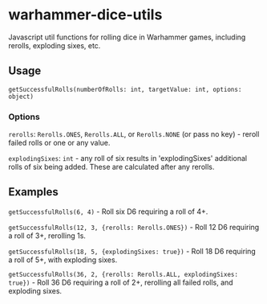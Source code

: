 # warhammer-dice-utils

Javascript util functions for rolling dice in Warhammer games, including rerolls, exploding sixes, etc.

## Usage

`getSuccessfulRolls(numberOfRolls: int, targetValue: int, options: object)`

### Options

`rerolls`: `Rerolls.ONES`, `Rerolls.ALL`, or `Rerolls.NONE` (or pass no key) - reroll failed rolls or one or any value.

`explodingSixes`: `int` - any roll of six results in 'explodingSixes' additional rolls of six being added. These are calculated after any rerolls.

## Examples

`getSuccessfulRolls(6, 4)` - Roll six D6 requiring a roll of 4+.

`getSuccessfulRolls(12, 3, {rerolls: Rerolls.ONES})` - Roll 12 D6 requiring a roll of 3+, rerolling 1s.

`getSuccessfulRolls(18, 5, {explodingSixes: true})` - Roll 18 D6 requiring a roll of 5+, with exploding sixes.

`getSuccessfulRolls(36, 2, {rerolls: Rerolls.ALL, explodingSixes: true})` - Roll 36 D6 requiring a roll of 2+, rerolling all failed rolls, and exploding sixes.
